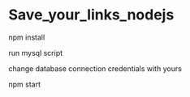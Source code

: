 # Save_your_links_nodejs

npm install

run mysql script 

change database connection credentials with yours

npm start
